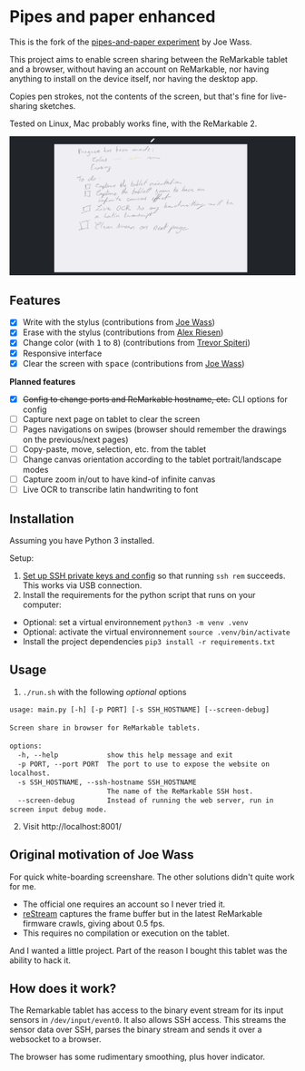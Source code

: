 # Pipes and paper enhanced

This is the fork of the [pipes-and-paper experiment](https://gitlab.com/afandian/pipes-and-paper/-/tree/master) by Joe Wass.

This project aims to enable screen sharing between the ReMarkable tablet and a browser, without having an account on ReMarkable, nor having anything to install on the device itself, nor having the desktop app.

Copies pen strokes, not the contents of the screen, but that's fine for live-sharing sketches.

Tested on Linux, Mac probably works fine, with the ReMarkable 2.

![screenshot](images/screenshot.jpg)

## Features

- [x] Write with the stylus (contributions from [Joe Wass](https://gitlab.com/afandian))
- [x] Erase with the stylus (contributions from [Alex Riesen](https://gitlab.com/raalkml))
- [x] Change color (with <kbd>1</kbd> to <kbd>8</kbd>) (contributions from [Trevor Spiteri](https://gitlab.com/tspiteri))
- [x] Responsive interface
- [x] Clear the screen with <kbd>space</kbd> (contributions from [Joe Wass](https://gitlab.com/afandian))

**Planned features**

- [x] ~~Config to change ports and ReMarkable hostname, etc.~~ CLI options for config
- [ ] Capture next page on tablet to clear the screen
- [ ] Pages navigations on swipes (browser should remember the drawings on the previous/next pages)
- [ ] Copy-paste, move, selection, etc. from the tablet
- [ ] Change canvas orientation according to the tablet portrait/landscape modes
- [ ] Capture zoom in/out to have kind-of infinite canvas
- [ ] Live OCR to transcribe latin handwriting to font

## Installation

Assuming you have Python 3 installed.

Setup:

1. [Set up SSH private keys and config](https://remarkablewiki.com/tech/ssh) so that running `ssh rem` succeeds. This works via USB connection.
2. Install the requirements for the python script that runs on your computer:

- Optional: set a virtual environnement `python3 -m venv .venv`
- Optional: activate the virtual environnement `source .venv/bin/activate`
- Install the project dependencies `pip3 install -r requirements.txt`

## Usage

1. `./run.sh` with the following _optional_ options 

```
usage: main.py [-h] [-p PORT] [-s SSH_HOSTNAME] [--screen-debug]

Screen share in browser for ReMarkable tablets.

options:
  -h, --help            show this help message and exit
  -p PORT, --port PORT  The port to use to expose the website on localhost.
  -s SSH_HOSTNAME, --ssh-hostname SSH_HOSTNAME
                        The name of the ReMarkable SSH host.
  --screen-debug        Instead of running the web server, run in screen input debug mode.
```

2. Visit http://localhost:8001/


## Original motivation of Joe Wass

For quick white-boarding screenshare. The other solutions didn't quite work for me. 

 - The official one requires an account so I never tried it. 
 - [reStream](https://github.com/rien/reStream) captures the frame buffer but in the latest ReMarkable firmware crawls, giving about 0.5 fps.
 - This requires no compilation or execution on the tablet.

And I wanted a little project. Part of the reason I bought this tablet was the ability to hack it.

## How does it work?

The Remarkable tablet has access to the binary event stream for its input sensors in `/dev/input/event0`. It also allows SSH access. This streams the sensor data over SSH, parses the binary stream and sends it over a websocket to a browser.

The browser has some rudimentary smoothing, plus hover indicator.
